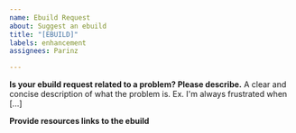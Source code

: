 ```yaml
---
name: Ebuild Request
about: Suggest an ebuild
title: "[EBUILD]"
labels: enhancement
assignees: Parinz

---
```


**Is your ebuild request related to a problem? Please describe.**
A clear and concise description of what the problem is. Ex. I'm always frustrated when [...]

**Provide resources links to the ebuild**
